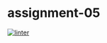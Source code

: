 # assignment-05
[![linter](https://github.com/julieli1/assignment-05/workflows/linter/badge.svg)](https://github.com/marketplace/actions/super-linter)
